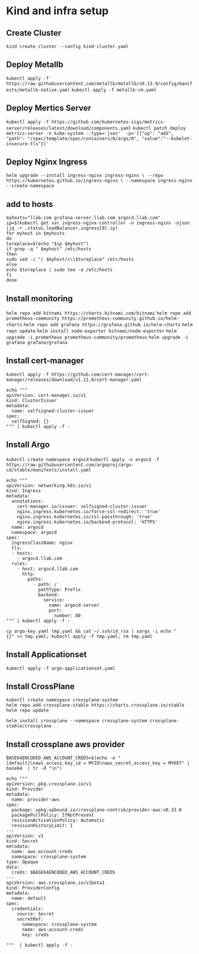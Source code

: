 # Kind and infra setup

## Create Cluster
`kind create cluster --config kind-cluster.yaml`

## Deploy Metallb
`kubectl apply -f https://raw.githubusercontent.com/metallb/metallb/v0.13.9/config/manifests/metallb-native.yaml`
`kubectl apply -f metallb-cm.yaml`

## Deploy Mertics Server
`kubectl apply -f https://github.com/kubernetes-sigs/metrics-server/releases/latest/download/components.yaml`
`kubectl patch deploy metrics-server -n kube-system --type='json'  -p='[{"op": "add", "path": "/spec/template/spec/containers/0/args/0", "value":"--kubelet-insecure-tls"}]'`

## Deploy Nginx Ingress
`helm upgrade --install ingress-nginx ingress-nginx \
  --repo https://kubernetes.github.io/ingress-nginx \
  --namespace ingress-nginx --create-namespace`

## add to hosts
```
myhosts="llab.com grafana-server.llab.com argocd.llab.com"
ip=$(kubectl get svc ingress-nginx-controller -n ingress-nginx -ojson |jq -r .status.loadBalancer.ingress[0].ip)
for myhost in $myhosts
do
toreplace=$(echo "$ip $myhost")
if grep -q " $myhost" /etc/hosts
then
sudo sed -i "/ $myhost/c\\$toreplace" /etc/hosts
else
echo $toreplace | sudo tee -a /etc/hosts
fi
done
```
## Install monitoring
`helm repo add bitnami https://charts.bitnami.com/bitnami`
`helm repo add prometheus-community https://prometheus-community.github.io/helm-charts`
`helm repo add grafana https://grafana.github.io/helm-charts`
`helm repo update`
`helm install node-exporter bitnami/node-exporter`
`helm upgrade -i prometheus prometheus-community/prometheus`
`helm upgrade -i  grafana grafana/grafana`

## Install cert-manager
`kubectl apply -f https://github.com/cert-manager/cert-manager/releases/download/v1.11.0/cert-manager.yaml`
```
echo """
apiVersion: cert-manager.io/v1
kind: ClusterIssuer
metadata:
  name: selfsigned-cluster-issuer
spec:
  selfSigned: {}
""" | kubectl apply -f -
```

## Install Argo
`kubectl create namespace argocd`
`kubectl apply -n argocd -f https://raw.githubusercontent.com/argoproj/argo-cd/stable/manifests/install.yaml`
```
echo """
apiVersion: networking.k8s.io/v1
kind: Ingress
metadata:
  annotations:
    cert-manager.io/issuer: selfsigned-cluster-issuer
    nginx.ingress.kubernetes.io/force-ssl-redirect: 'true'
    nginx.ingress.kubernetes.io/ssl-passthrough: 'true'
    nginx.ingress.kubernetes.io/backend-protocol: 'HTTPS'
  name: argocd
  namespace: argocd
spec:
  ingressClassName: nginx
  tls:
  - hosts:
    - argocd.llab.com
  rules:
    - host: argocd.llab.com
      http:
        paths:
          - path: /
            pathType: Prefix
            backend:
              service:
                name: argocd-server
                port:
                  number: 80
""" | kubectl apply -f -

cp argo-key.yaml tmp.yaml && cat ~/.ssh/id_rsa | xargs -i echo "    {}" >> tmp.yaml; kubectl apply -f tmp.yaml; rm tmp.yaml
```

## Install Applicationset
`kubectl apply -f argo-applicationset.yaml`


## Install CrossPlane

```
kubectl create namespace crossplane-system
helm repo add crossplane-stable https://charts.crossplane.io/stable
helm repo update

helm install crossplane --namespace crossplane-system crossplane-stable/crossplane
```

## Install crossplane aws provider

`BASE64ENCODED_AWS_ACCOUNT_CREDS=$(echo -e "[default]\naws_access_key_id = MYID\naws_secret_access_key = MYKEY" | base64  | tr -d "\n")`

```
echo """
apiVersion: pkg.crossplane.io/v1
kind: Provider
metadata:
  name: provider-aws
spec:
  package: xpkg.upbound.io/crossplane-contrib/provider-aws:v0.33.0
  packagePullPolicy: IfNotPresent
  revisionActivationPolicy: Automatic
  revisionHistoryLimit: 1
---
apiVersion: v1
kind: Secret
metadata:
  name: aws-account-creds
  namespace: crossplane-system
type: Opaque
data:
  creds: $BASE64ENCODED_AWS_ACCOUNT_CREDS
---
apiVersion: aws.crossplane.io/v1beta1
kind: ProviderConfig
metadata:
  name: default
spec:
  credentials:
    source: Secret
    secretRef:
      namespace: crossplane-system
      name: aws-account-creds
      key: creds

"""  | kubectl apply -f -
```
